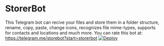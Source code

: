 # StorerBot
This Telegram bot can recive your files and store them in a folder structure, rename, copy, paste, change icons, recognizes file mime-types, supports for contacts and locations and much more. You can rate this bot at: https://telegram.me/storebot?start=storerbot
[![Deploy](https://www.herokucdn.com/deploy/button.svg)](https://heroku.com/deploy)
